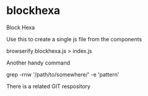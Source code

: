 # blockhexa
Block Hexa

Use this to create a single js file from the components

browserify blockhexa.js > index.js

Another handy command

grep -rnw '/path/to/somewhere/' -e 'pattern'

There is a related GIT respository

